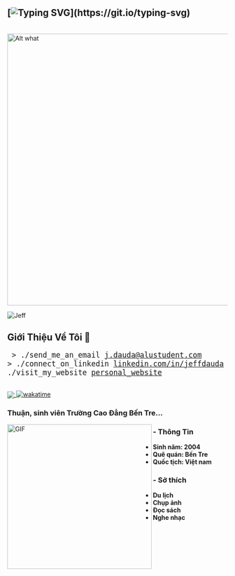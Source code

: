 ## [![Typing SVG](https://readme-typing-svg.demolab.com/?lines=Designer&Decode!...)](https://git.io/typing-svg)
</br>
<img src='https://khoinguonsangtao.vn/wp-content/uploads/2022/10/hinh-gif-buon-tren-ban-cong.gif' alt='Alt what' height='620' width='580'>

<p align="left"> <img src="https://komarev.com/ghpvc/?username=jefftrojan&label=Profile%20views&color=0e75b6&style=flat" alt="Jeff" /> </p>

## Giới Thiệu Về Tôi 💬 
<big><pre>
&#62; ./send_me_an_email
[j.dauda@alustudent.com](mailto:ptrithuan1412@gmail.com)
&#62; ./connect_on_linkedin
[linkedin.com/in/jeffdauda](https://linkedin.com/)
&#62; ./visit_my_website
[personal_website](https://phamtrithuanchangtraisinhnam2004.blogspot.com/)
</pre></big>
<br>
<a href="https://jefftrojan.github.io">
  <img align="center" src="https://github-readme-stats.vercel.app/api?username=jefftrojan&show_icons=true&theme=blue-green&count_private=true&hide=stars" />
</a>
[![wakatime](https://wakatime.com/badge/user/aa5da215-37c0-48c1-b96f-fca8bd619595.svg)](https://wakatime.com/@aa5da215-37c0-48c1-b96f-fca8bd619595)
### Thuận, sinh viên Trường Cao Đẳng Bến Tre...

<img hight="400" width="330" alt="GIF" align="left" src="https://i.ibb.co/cX5G7rt/IMG-20230806-185534-563-x-564-pixel.jpg">
  
### - Thông Tin 
- **Sinh năm: 2004**
- **Quê quán: Bến Tre**
- **Quốc tịch: Việt nam**

### - Sở thích
- **Du lịch**
- **Chụp ảnh**
- **Đọc sách**
- **Nghe nhạc**

</br>



